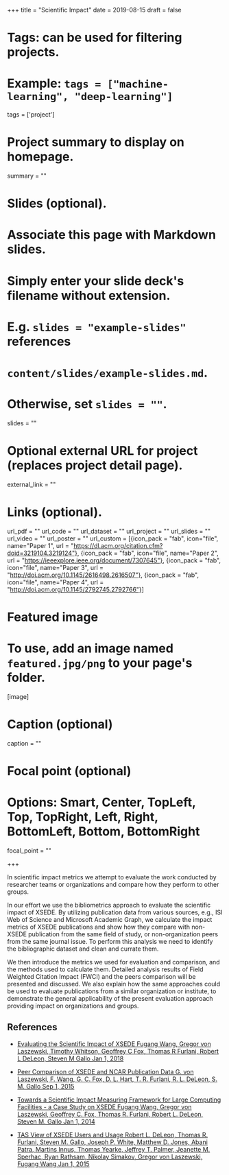 +++
title = "Scientific Impact"
date = 2019-08-15
draft = false

# Tags: can be used for filtering projects.
# Example: `tags = ["machine-learning", "deep-learning"]`
tags = ['project']

# Project summary to display on homepage.
summary = ""

# Slides (optional).
#   Associate this page with Markdown slides.
#   Simply enter your slide deck's filename without extension.
#   E.g. `slides = "example-slides"` references 
#   `content/slides/example-slides.md`.
#   Otherwise, set `slides = ""`.
slides = ""

# Optional external URL for project (replaces project detail page).
external_link = ""

# Links (optional).
url_pdf = ""
url_code = ""
url_dataset = ""
url_project = ""
url_slides = ""
url_video = ""
url_poster = ""
url_custom = [{icon_pack = "fab", icon="file", name="Paper 1", url = "https://dl.acm.org/citation.cfm?doid=3219104.3219124"},
{icon_pack = "fab", icon="file", name="Paper 2", url = "https://ieeexplore.ieee.org/document/7307645"},
{icon_pack = "fab", icon="file", name="Paper 3", url = "http://doi.acm.org/10.1145/2616498.2616507"},
{icon_pack = "fab", icon="file", name="Paper 4", url = "http://doi.acm.org/10.1145/2792745.2792766"}]


# Featured image
# To use, add an image named `featured.jpg/png` to your page's folder. 
[image]
  # Caption (optional)
  caption = ""

  # Focal point (optional)
  # Options: Smart, Center, TopLeft, Top, TopRight, Left, Right, BottomLeft, Bottom, BottomRight
  focal_point = ""

+++


In scientific impact metrics we attempt to evaluate the work conducted
by researcher teams or organizations and compare how they perform to
other groups.

In our effort we use the bibliometrics approach to evaluate the
scientific impact of XSEDE. By utilizing publication data from various
sources, e.g., ISI Web of Science and Microsoft Academic Graph, we
calculate the impact metrics of XSEDE publications and show how they
compare with non-XSEDE publication from the same field of study, or
non-organization peers from the same journal issue. To perform this
analysis we need to identify the bibliographic dataset and clean and
currate them.

We then introduce the metrics we used for evaluation and comparison, and
the methods used to calculate them. Detailed analysis results of Field
Weighted Citation Impact (FWCI) and the peers comparison will be
presented and discussed. We also explain how the same approaches could
be used to evaluate publications from a similar organization or
institute, to demonstrate the general applicability of the present
evaluation approach providing impact on organizations and groups.


## References

* [Evaluating the Scientific Impact of XSEDE Fugang Wang, Gregor von
  Laszewski, Timothy Whitson, Geoffrey C Fox, Thomas R Furlani,
  Robert L DeLeon, Steven M Gallo Jan 1,
  2018](/publication/las-18-impact)
  
* [Peer Comparison of XSEDE and NCAR Publication Data G. von Laszewski,
  F. Wang, G. C. Fox, D. L. Hart, T. R. Furlani, R. L. DeLeon, S. M.
  Gallo Sep 1, 2015](/publication/las-15-impact-ncar)

* [Towards a Scientific Impact Measuring Framework for Large Computing
  Facilities - a Case Study on XSEDE Fugang Wang, Gregor von Laszewski,
  Geoffrey C. Fox, Thomas R. Furlani, Robert L. DeLeon, Steven M. Gallo
  Jan 1, 2014](/publication/las-14-impact)
  
* [TAS View of XSEDE Users and Usage Robert L. DeLeon, Thomas R.
  Furlani, Steven M. Gallo, Joseph P. White, Matthew D. Jones, Abani
  Patra, Martins Innus, Thomas Yearke, Jeffrey T. Palmer, Jeanette M.
  Sperhac, Ryan Rathsam, Nikolay Simakov, Gregor von Laszewski, Fugang
  Wang Jan 1, 2015](/publication/las-15-tas)
